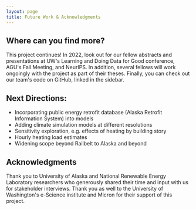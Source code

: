 ```yaml
---
layout: page
title: Future Work & Acknowledgments
---
```


## Where can you find more?
This project continues! In 2022, look out for our fellow abstracts and presentations at UW's Learning and Doing Data for Good conference, AGU's Fall Meeting, and NeurIPS. In addition, several fellows will work ongoingly with the project as part of their theses. Finally, you can check out our team's code on GitHub, linked in the sidebar.

## Next Directions: 
+ Incorporating public energy retrofit database (Alaska Retrofit Information System) into models
+ Adding climate simulation models at different resolutions
+ Sensitivity exploration, e.g. effects of heating by building story
+ Hourly heating load estimates
+ Widening scope beyond Railbelt to Alaska and beyond

## Acknowledgments
Thank you to University of Alaska and National Renewable Energy Laboratory researchers who generously shared their time and input with us for stakeholder interviews. Thank you as well to the University of Washington's e-Science institute and Micron for their support of this project.
